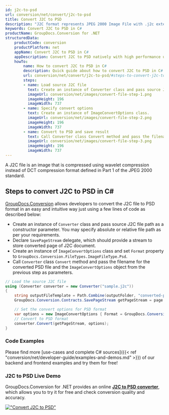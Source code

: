 ```yaml
---
id: j2c-to-psd
url: conversion/net/convert/j2c-to-psd
title: Convert J2C to PSD
description: "J2C format represents JPEG 2000 Image File with .j2c extension. Learn how to convert J2C to PSD file programmatically in C# language using GroupDocs.Conversion for .NET library."
keywords: Convert J2C to PSD in C#
productName: GroupDocs.Conversion for .NET
structuredData:
    productCode: conversion
    productPlatform: net
    appName: Convert J2C to PSD in C#
    appDescription: Convert J2C to PSD natively with high performance using C# language and server side GroupDocs.Conversion for .NET APIs, without the use of any software like Microsoft or Open Office.
    howTo:
        name: How to convert J2C to PSD in C# 
        description: Quick guide about how to convert J2C to PSD in C# with high performance and accuracy.
        url: conversion/net/convert/j2c-to-psd/#steps-to-convert-j2c-to-psd-in-c
        steps:
        - name: Load source J2C file 
          text: Create an instance of Converter class and pass source J2C file path as a constructor parameter. You may specify absolute or relative file path as per your requirements. 
          imageUrl: conversion/net/images/convert-file-step-1.png
          imageHeight: 196
          imageWidth: 737
        - name: Specify convert options 
          text: Create an instance of ImageConvertOptions class.
          imageUrl: conversion/net/images/convert-file-step-2.png
          imageHeight: 196
          imageWidth: 737
        - name: Convert to PSD and save result 
          text: Call Converter class Convert method and pass the filename for the converted HTML file and the ImageConvertOptions object from the previous step as parameters.
          imageUrl: conversion/net/images/convert-file-step-3.png
          imageHeight: 196
          imageWidth: 737
---
```


A J2C file is an image that is compressed using wavelet compression instead of DCT compression format defined in Part 1 of the JPEG 2000 standard.

## Steps to convert J2C to PSD in C#

[GroupDocs.Conversion](https://products.groupdocs.com/conversion/net) allows developers to convert the J2C file to PSD format in an easy and intuitive way just using a few lines of code as described below:

* Create an instance of `Converter` class and pass source J2C file path as a constructor parameter. You may specify absolute or relative file path as per your requirements. 
* Declare `SavePageStream` delegate, which should provide a stream to store converted page of J2C document.
* Create an instance of `ImageConvertOptions` class and set `Format` property to `GroupDocs.Conversion.FileTypes.ImageFileType.Psd`.
* Call `Converter` class `Convert` method and pass the filename for the converted PSD file and the `ImageConvertOptions` object from the previous step as parameters.

```csharp
// Load the source J2C file
using (Converter converter = new Converter("sample.j2c"))
{
    string outputFileTemplate = Path.Combine(outputFolder, "converted-page-{0}.psd");
    GroupDocs.Conversion.Contracts.SavePageStream getPageStream = page => new FileStream(string.Format(outputFileTemplate, page), FileMode.Create);

    // Set the convert options for PSD format
    var options = new ImageConvertOptions { Format = GroupDocs.Conversion.FileTypes.ImageFileType.Psd };   
    // Convert to PSD format
    converter.Convert(getPageStream, options);
}
```

### Code Examples

Please find more [use-cases and complete C# sources]({{< ref "conversion/net/developer-guide/examples-and-demos.md" >}}) of our backend and frontend examples and try them for free!

### J2C to PSD Live Demo

GroupDocs.Conversion for .NET provides an online [**J2C to PSD converter**](https://products.groupdocs.app/conversion/j2c-to-psd), which allows you to try it for free and check conversion quality and accuracy.

[!["Convert J2C to PSD"](conversion/net/images/convert-to-psd/convert-j2c-to-psd.png)](https://products.groupdocs.app/conversion/j2c-to-psd)